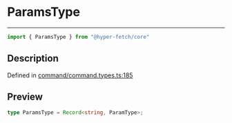 

# ParamsType

<div class="api-docs__separator" data-reactroot="">

---

</div><div class="api-docs__import" data-reactroot="">

```ts
import { ParamsType } from "@hyper-fetch/core"
```

</div><div class="api-docs__section">

## Description

</div><div class="api-docs__description"><span class="api-docs__do-not-parse">



</span></div><p class="api-docs__definition">

Defined in [command/command.types.ts:185](https://github.com/BetterTyped/hyper-fetch/blob/7e232edb/packages/core/src/command/command.types.ts#L185)

</p><div class="api-docs__section">

## Preview

</div><div class="api-docs__preview type single">

```ts
type ParamsType = Record<string, ParamType>;
```

</div>